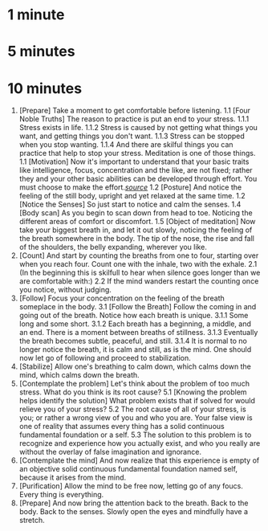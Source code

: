 1 minute
==========

5 minutes
==========

10 minutes
==========

1.	[Prepare] Take a moment to get comfortable before listening.
	1.1 [Four Noble Truths] The reason to practice is put an end to your stress.
		1.1.1	Stress exists in life.
		1.1.2	Stress is caused by not getting what things you want, and getting things you don't want.
		1.1.3	Stress can be stopped when you stop wanting.
		1.1.4	And there are skilful things you can practice that help to stop your stress. Meditation is one of those things.
	1.1 [Motivation] Now it's important to understand that your basic traits like intelligence, focus, concentration and the like, are not fixed; rather they and your other basic abilities can be developed through effort. You must choose to make the effort.*[source](http://mindsetonline.com/whatisit/about/)*
	1.2	[Posture] And notice the feeling of the still body, upright and yet relaxed at the same time. 
	1.2	[Notice the Senses] So just start to notice and calm the senses.
	1.4	[Body scan] As you begin to scan down from head to toe. Noticing the different areas of comfort or discomfort.
	1.5	[Object of meditation] Now take your biggest breath in, and let it out slowly, noticing the feeling of the breath somewhere in the body. The tip of the nose, the rise and fall of the shoulders, the belly expanding, wherever you like.
2.	[Count] And start by counting the breaths from one to four, starting over when you reach four. Count one with the inhale, two with the exhale.
	2.1	(In the beginning this is skilfull to hear when silence goes longer than we are comfortable with:)
	2.2	If the mind wanders restart the counting once you notice, without judging.
3.	[Follow] Focus your concentration on the feeling of the breath someplace in the body. 
	3.1	[Follow the Breath] Follow the coming in and going out of the breath. Notice how each breath is unique.
		3.1.1	Some long and some short. 
		3.1.2	Each breath has a beginning, a middle, and an end. There is a moment between breaths of stillness.
		3.1.3	Eventually the breath becomes subtle, peaceful, and still. 
		3.1.4	It is normal to no longer notice the breath, it is calm and still, as is the mind. One should now let go of following and proceed to stabilization.
4.	[Stabilize] Allow one's breathing to calm down, which calms down the mind, which calms down the breath.
5.	[Contemplate the problem] Let's think about the problem of too much stress. What do you think is its root cause?
	5.1	[Knowing the problem helps identify the solution] What problem exists that if solved for would relieve you of your stress?
	5.2 The root cause of all of your stress, is you; or rather a wrong view of you and who you are. Your false view is one of reality that assumes every thing has a solid continuous fundamental foundation or a self.
	5.3	The solution to this problem is to recognize and experience how you actually exist, and who you really are without the overlay of false imagination and ignorance.
6.	[Contemplate the mind] And now realize that this experience is empty of an objective solid continuous fundamental foundation named self, because it arises from the mind. 
7.	[Purification] Allow the mind to be free now, letting go of any foucs. Every thing is everything. 
8.	[Prepare] And now bring the attention back to the breath. Back to the body. Back to the senses. Slowly open the eyes and mindfully have a stretch.